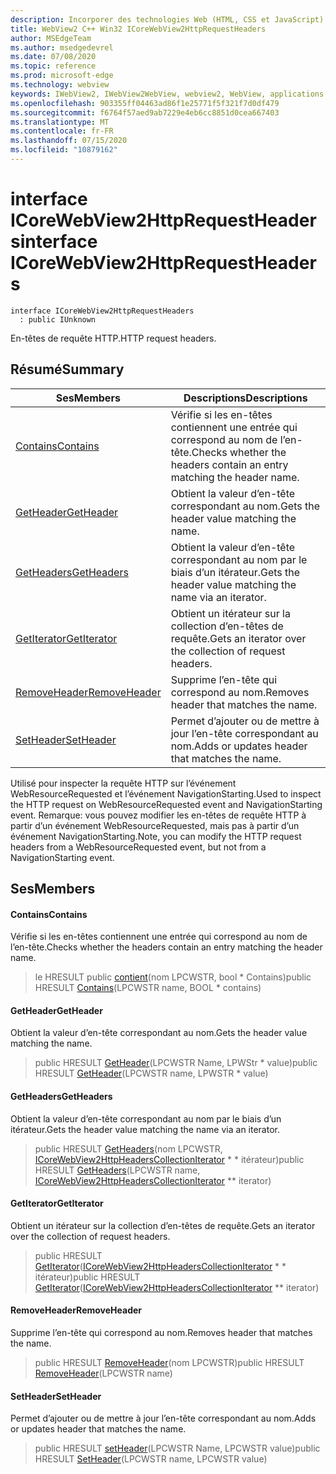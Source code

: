 ```yaml
---
description: Incorporer des technologies Web (HTML, CSS et JavaScript) dans vos applications natives avec le contrôle Microsoft Edge WebView2
title: WebView2 C++ Win32 ICoreWebView2HttpRequestHeaders
author: MSEdgeTeam
ms.author: msedgedevrel
ms.date: 07/08/2020
ms.topic: reference
ms.prod: microsoft-edge
ms.technology: webview
keywords: IWebView2, IWebView2WebView, webview2, WebView, applications Win32, Win32, Edge, ICoreWebView2, ICoreWebView2Controller, contrôle de navigateur, html Edge, ICoreWebView2HttpRequestHeaders
ms.openlocfilehash: 903355ff04463ad86f1e25771f5f321f7d0df479
ms.sourcegitcommit: f6764f57aed9ab7229e4eb6cc8851d0cea667403
ms.translationtype: MT
ms.contentlocale: fr-FR
ms.lasthandoff: 07/15/2020
ms.locfileid: "10879162"
---
```

# <span data-ttu-id="cfbeb-104">interface ICoreWebView2HttpRequestHeaders</span><span class="sxs-lookup"><span data-stu-id="cfbeb-104">interface ICoreWebView2HttpRequestHeaders</span></span> 

```
interface ICoreWebView2HttpRequestHeaders
  : public IUnknown
```

<span data-ttu-id="cfbeb-105">En-têtes de requête HTTP.</span><span class="sxs-lookup"><span data-stu-id="cfbeb-105">HTTP request headers.</span></span>

## <span data-ttu-id="cfbeb-106">Résumé</span><span class="sxs-lookup"><span data-stu-id="cfbeb-106">Summary</span></span>

 <span data-ttu-id="cfbeb-107">Ses</span><span class="sxs-lookup"><span data-stu-id="cfbeb-107">Members</span></span>                        | <span data-ttu-id="cfbeb-108">Descriptions</span><span class="sxs-lookup"><span data-stu-id="cfbeb-108">Descriptions</span></span>
--------------------------------|---------------------------------------------
[<span data-ttu-id="cfbeb-109">Contains</span><span class="sxs-lookup"><span data-stu-id="cfbeb-109">Contains</span></span>](#contains) | <span data-ttu-id="cfbeb-110">Vérifie si les en-têtes contiennent une entrée qui correspond au nom de l’en-tête.</span><span class="sxs-lookup"><span data-stu-id="cfbeb-110">Checks whether the headers contain an entry matching the header name.</span></span>
[<span data-ttu-id="cfbeb-111">GetHeader</span><span class="sxs-lookup"><span data-stu-id="cfbeb-111">GetHeader</span></span>](#getheader) | <span data-ttu-id="cfbeb-112">Obtient la valeur d’en-tête correspondant au nom.</span><span class="sxs-lookup"><span data-stu-id="cfbeb-112">Gets the header value matching the name.</span></span>
[<span data-ttu-id="cfbeb-113">GetHeaders</span><span class="sxs-lookup"><span data-stu-id="cfbeb-113">GetHeaders</span></span>](#getheaders) | <span data-ttu-id="cfbeb-114">Obtient la valeur d’en-tête correspondant au nom par le biais d’un itérateur.</span><span class="sxs-lookup"><span data-stu-id="cfbeb-114">Gets the header value matching the name via an iterator.</span></span>
[<span data-ttu-id="cfbeb-115">GetIterator</span><span class="sxs-lookup"><span data-stu-id="cfbeb-115">GetIterator</span></span>](#getiterator) | <span data-ttu-id="cfbeb-116">Obtient un itérateur sur la collection d’en-têtes de requête.</span><span class="sxs-lookup"><span data-stu-id="cfbeb-116">Gets an iterator over the collection of request headers.</span></span>
[<span data-ttu-id="cfbeb-117">RemoveHeader</span><span class="sxs-lookup"><span data-stu-id="cfbeb-117">RemoveHeader</span></span>](#removeheader) | <span data-ttu-id="cfbeb-118">Supprime l’en-tête qui correspond au nom.</span><span class="sxs-lookup"><span data-stu-id="cfbeb-118">Removes header that matches the name.</span></span>
[<span data-ttu-id="cfbeb-119">SetHeader</span><span class="sxs-lookup"><span data-stu-id="cfbeb-119">SetHeader</span></span>](#setheader) | <span data-ttu-id="cfbeb-120">Permet d’ajouter ou de mettre à jour l’en-tête correspondant au nom.</span><span class="sxs-lookup"><span data-stu-id="cfbeb-120">Adds or updates header that matches the name.</span></span>

<span data-ttu-id="cfbeb-121">Utilisé pour inspecter la requête HTTP sur l’événement WebResourceRequested et l’événement NavigationStarting.</span><span class="sxs-lookup"><span data-stu-id="cfbeb-121">Used to inspect the HTTP request on WebResourceRequested event and NavigationStarting event.</span></span> <span data-ttu-id="cfbeb-122">Remarque: vous pouvez modifier les en-têtes de requête HTTP à partir d’un événement WebResourceRequested, mais pas à partir d’un événement NavigationStarting.</span><span class="sxs-lookup"><span data-stu-id="cfbeb-122">Note, you can modify the HTTP request headers from a WebResourceRequested event, but not from a NavigationStarting event.</span></span>

## <span data-ttu-id="cfbeb-123">Ses</span><span class="sxs-lookup"><span data-stu-id="cfbeb-123">Members</span></span>

#### <span data-ttu-id="cfbeb-124">Contains</span><span class="sxs-lookup"><span data-stu-id="cfbeb-124">Contains</span></span> 

<span data-ttu-id="cfbeb-125">Vérifie si les en-têtes contiennent une entrée qui correspond au nom de l’en-tête.</span><span class="sxs-lookup"><span data-stu-id="cfbeb-125">Checks whether the headers contain an entry matching the header name.</span></span>

> <span data-ttu-id="cfbeb-126">le HRESULT public [contient](#contains)(nom LPCWSTR, bool \* Contains)</span><span class="sxs-lookup"><span data-stu-id="cfbeb-126">public HRESULT [Contains](#contains)(LPCWSTR name, BOOL \* contains)</span></span>

#### <span data-ttu-id="cfbeb-127">GetHeader</span><span class="sxs-lookup"><span data-stu-id="cfbeb-127">GetHeader</span></span> 

<span data-ttu-id="cfbeb-128">Obtient la valeur d’en-tête correspondant au nom.</span><span class="sxs-lookup"><span data-stu-id="cfbeb-128">Gets the header value matching the name.</span></span>

> <span data-ttu-id="cfbeb-129">public HRESULT [GetHeader](#getheader)(LPCWSTR Name, LPWStr \* value)</span><span class="sxs-lookup"><span data-stu-id="cfbeb-129">public HRESULT [GetHeader](#getheader)(LPCWSTR name, LPWSTR \* value)</span></span>

#### <span data-ttu-id="cfbeb-130">GetHeaders</span><span class="sxs-lookup"><span data-stu-id="cfbeb-130">GetHeaders</span></span> 

<span data-ttu-id="cfbeb-131">Obtient la valeur d’en-tête correspondant au nom par le biais d’un itérateur.</span><span class="sxs-lookup"><span data-stu-id="cfbeb-131">Gets the header value matching the name via an iterator.</span></span>

> <span data-ttu-id="cfbeb-132">public HRESULT [GetHeaders](#getheaders)(nom LPCWSTR, [ICoreWebView2HttpHeadersCollectionIterator](icorewebview2httpheaderscollectioniterator.md) \* \* itérateur)</span><span class="sxs-lookup"><span data-stu-id="cfbeb-132">public HRESULT [GetHeaders](#getheaders)(LPCWSTR name, [ICoreWebView2HttpHeadersCollectionIterator](icorewebview2httpheaderscollectioniterator.md) \*\* iterator)</span></span>

#### <span data-ttu-id="cfbeb-133">GetIterator</span><span class="sxs-lookup"><span data-stu-id="cfbeb-133">GetIterator</span></span> 

<span data-ttu-id="cfbeb-134">Obtient un itérateur sur la collection d’en-têtes de requête.</span><span class="sxs-lookup"><span data-stu-id="cfbeb-134">Gets an iterator over the collection of request headers.</span></span>

> <span data-ttu-id="cfbeb-135">public HRESULT [GetIterator](#getiterator)([ICoreWebView2HttpHeadersCollectionIterator](icorewebview2httpheaderscollectioniterator.md) \* \* itérateur)</span><span class="sxs-lookup"><span data-stu-id="cfbeb-135">public HRESULT [GetIterator](#getiterator)([ICoreWebView2HttpHeadersCollectionIterator](icorewebview2httpheaderscollectioniterator.md) \*\* iterator)</span></span>

#### <span data-ttu-id="cfbeb-136">RemoveHeader</span><span class="sxs-lookup"><span data-stu-id="cfbeb-136">RemoveHeader</span></span> 

<span data-ttu-id="cfbeb-137">Supprime l’en-tête qui correspond au nom.</span><span class="sxs-lookup"><span data-stu-id="cfbeb-137">Removes header that matches the name.</span></span>

> <span data-ttu-id="cfbeb-138">public HRESULT [RemoveHeader](#removeheader)(nom LPCWSTR)</span><span class="sxs-lookup"><span data-stu-id="cfbeb-138">public HRESULT [RemoveHeader](#removeheader)(LPCWSTR name)</span></span>

#### <span data-ttu-id="cfbeb-139">SetHeader</span><span class="sxs-lookup"><span data-stu-id="cfbeb-139">SetHeader</span></span> 

<span data-ttu-id="cfbeb-140">Permet d’ajouter ou de mettre à jour l’en-tête correspondant au nom.</span><span class="sxs-lookup"><span data-stu-id="cfbeb-140">Adds or updates header that matches the name.</span></span>

> <span data-ttu-id="cfbeb-141">public HRESULT [setHeader](#setheader)(LPCWSTR Name, LPCWSTR value)</span><span class="sxs-lookup"><span data-stu-id="cfbeb-141">public HRESULT [SetHeader](#setheader)(LPCWSTR name, LPCWSTR value)</span></span>

